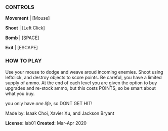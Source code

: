 ### CONTROLS
**Movement**  | [Mouse]

**Shoot**     | [Left Click]

**Bomb**      | [SPACE]

**Exit**      | [ESCAPE]



### HOW TO PLAY
Use your mouse to dodge and weave aroud incoming enemies. Shoot using leftclick, and destroy objects to score points. Be careful, you have a limited supply of ammo. At the end of each level you are given the option to buy upgrades and re-stock ammo, but this costs POINTS, so be smart about what you buy.

you only have *one life*, so DONT GET HIT!

Made by: Isaak Choi, Xavier Xu, and Jackson Bryant

**License:** lab01
**Created:** Mar-Apr 2020
